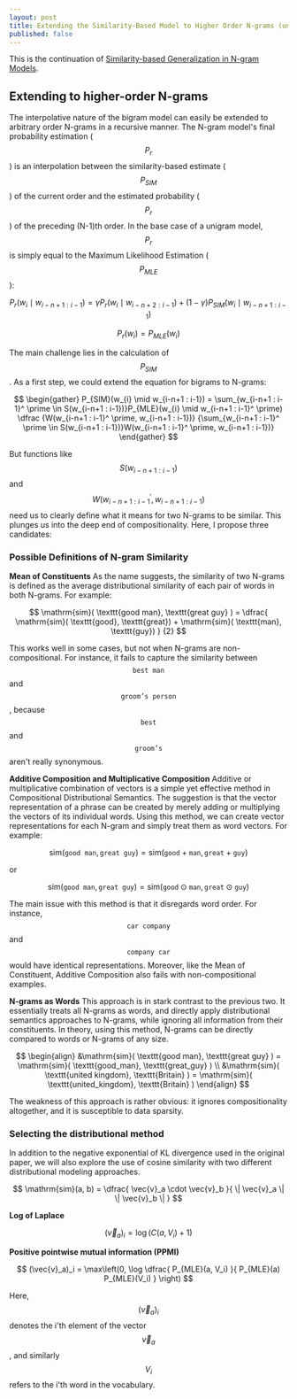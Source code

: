```yaml
---
layout: post
title: Extending the Similarity-Based Model to Higher Order N-grams (unfinished)
published: false
---
```


This is the continuation of [Similarity-based Generalization in N-gram Models](..similarity_based).

## Extending to higher-order N-grams
The interpolative nature of the bigram model can easily be extended to arbitrary order N-grams in a recursive manner. The N-gram model's final probability estimation ($$P_r$$) is an interpolation between the similarity-based estimate ($$P_{SIM}$$) of the current order and the estimated probability ($$P_r$$) of the preceding (N-1)th order. In the base case of a unigram model, $$P_r$$ is simply equal to the Maximum Likelihood Estimation ($$P_{MLE}$$):

$$P_{r}(w_i \mid w_{i-n+1 : i-1}) = \gamma P_r(w_i \mid w_{i-n+2 : i-1}) + (1-\gamma)P_{SIM}(w_i \mid w_{i-n+1 : i-1})$$

$$P_{r}(w_i) = P_{MLE}(w_i)$$

The main challenge lies in the calculation of $$P_{SIM}$$. As a first step, we could extend the equation for bigrams to N-grams:

$$
\begin{gather}
	P_{SIM}(w_{i} \mid w_{i-n+1 : i-1}) 
	= \sum_{w_{i-n+1 : i-1}^ \prime \in S(w_{i-n+1 : i-1})}P_{MLE}(w_{i} \mid w_{i-n+1 : i-1}^ \prime)
	\dfrac {W(w_{i-n+1 : i-1}^ \prime, w_{i-n+1 : i-1})}
	{\sum_{w_{i-n+1 : i-1}^ \prime \in S(w_{i-n+1 : i-1})}W(w_{i-n+1 : i-1}^ \prime, w_{i-n+1 : i-1})}
\end{gather}
$$

But functions like $$S(w_{i-n+1 : i-1})$$ and $$W(w_{i-n+1 : i-1}^ \prime, w_{i-n+1 : i-1})$$ need us to clearly define what it means for two N-grams to be similar.  This plunges us into the deep end of compositionality. Here, I propose three candidates:

### Possible Definitions of N-gram Similarity
**Mean of Constituents**
As the name suggests, the similarity of two N-grams is defined as the average distributional similarity of each pair of words in both N-grams. For example:

$$
\mathrm{sim}( \texttt{good man}, \texttt{great guy} ) = 
\dfrac{
	\mathrm{sim}( \texttt{good}, \texttt{great}) + \mathrm{sim}( \texttt{man}, \texttt{guy})
}
{2}
$$

This works well in some cases, but not when N-grams are non-compositional. For instance, it fails to capture the similarity between $$\texttt{best man}$$ and $$\texttt{groom's person}$$, because $$\texttt{best}$$ and $$\texttt{groom's}$$ aren't really synonymous.

**Additive Composition and Multiplicative Composition**
Additive or multiplicative combination of vectors is a simple yet effective method in Compositional Distributional Semantics. The suggestion is that the vector representation of a phrase can be created by merely adding or multiplying the vectors of its individual words. Using this method, we can create vector representations for each N-gram and simply treat them as word vectors. For example:

$$
\mathrm{sim}( \texttt{good man}, \texttt{great guy} ) = 
\mathrm{sim}( \texttt{good} + \texttt{man}, \texttt{great} + \texttt{guy} )
$$

or 

$$
\mathrm{sim}( \texttt{good man}, \texttt{great guy} ) = 
\mathrm{sim}( \texttt{good} \odot \texttt{man}, \texttt{great} \odot \texttt{guy} )
$$

The main issue with this method is that it disregards word order. For instance, $$\texttt{car company}$$ and $$\texttt{company car}$$ would have identical representations. Moreover, like the Mean of Constituent, Additive Composition also fails with non-compositional examples.

**N-grams as Words**
This approach is in stark contrast to the previous two. It essentially treats all N-grams as words, and directly apply distributional semantics approaches to N-grams, while ignoring all information from their constituents. In theory, using this method, N-grams can be directly compared to words or N-grams of any size.

$$
\begin{align}
	&\mathrm{sim}( \texttt{good man}, \texttt{great guy} ) = \mathrm{sim}( \texttt{good_man}, \texttt{great_guy} )
\\
	&\mathrm{sim}( \texttt{united kingdom}, \texttt{Britain} ) = \mathrm{sim}( \texttt{united_kingdom}, \texttt{Britain} )
	\end{align}
$$

The weakness of this approach is rather obvious: it ignores compositionality altogether, and it is susceptible to data sparsity. 


### Selecting the distributional method
In addition to the negative exponential of KL divergence used in the original paper, we will also explore the use of cosine similarity with two different distributional modeling approaches.

$$
\mathrm{sim}(a, b) = \dfrac{
	\vec{v}_a \cdot \vec{v}_b
}{
	\| \vec{v}_a \| \| \vec{v}_b \|
}
$$

**Log of Laplace**

$$
(\vec{v}_a)_i = \log( C(a, V_i) + 1)
$$

**Positive pointwise mutual information (PPMI)**

$$
(\vec{v}_a)_i = 
\max\left(0,
\log 
\dfrac{
	P_{MLE}(a, V_i)
}{
	P_{MLE}(a) P_{MLE}(V_i)
}
\right)
$$

Here, $$(\vec{v}_a)_i$$ denotes the i'th element of the vector $$\vec{v}_a$$, and similarly $$V_i$$ refers to the i'th word in the vocabulary.
